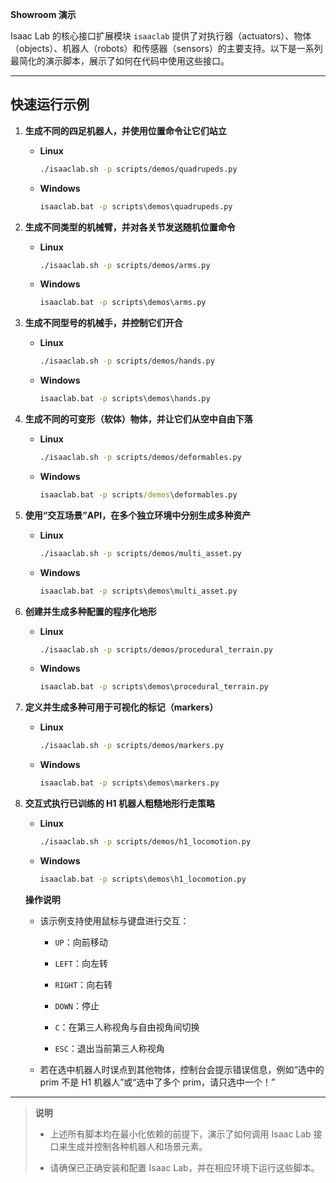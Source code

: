 
**Showroom 演示**

Isaac Lab 的核心接口扩展模块 `isaaclab` 提供了对执行器（actuators）、物体（objects）、机器人（robots）和传感器（sensors）的主要支持。以下是一系列最简化的演示脚本，展示了如何在代码中使用这些接口。

---

## 快速运行示例

1. **生成不同的四足机器人，并使用位置命令让它们站立**
    
    - **Linux**
        
        ```bash
        ./isaaclab.sh -p scripts/demos/quadrupeds.py
        ```
        
    - **Windows**
        
        ```bat
        isaaclab.bat -p scripts\demos\quadrupeds.py
        ```
        
2. **生成不同类型的机械臂，并对各关节发送随机位置命令**
    
    - **Linux**
        
        ```bash
        ./isaaclab.sh -p scripts/demos/arms.py
        ```
        
    - **Windows**
        
        ```bat
        isaaclab.bat -p scripts\demos\arms.py
        ```
        
3. **生成不同型号的机械手，并控制它们开合**
    
    - **Linux**
        
        ```bash
        ./isaaclab.sh -p scripts/demos/hands.py
        ```
        
    - **Windows**
        
        ```bat
        isaaclab.bat -p scripts\demos\hands.py
        ```
        
4. **生成不同的可变形（软体）物体，并让它们从空中自由下落**
    
    - **Linux**
        
        ```bash
        ./isaaclab.sh -p scripts/demos/deformables.py
        ```
        
    - **Windows**
        
        ```bat
        isaaclab.bat -p scripts/demos\deformables.py
        ```
        
5. **使用“交互场景”API，在多个独立环境中分别生成多种资产**
    
    - **Linux**
        
        ```bash
        ./isaaclab.sh -p scripts/demos/multi_asset.py
        ```
        
    - **Windows**
        
        ```bat
        isaaclab.bat -p scripts\demos\multi_asset.py
        ```
        
6. **创建并生成多种配置的程序化地形**
    
    - **Linux**
        
        ```bash
        ./isaaclab.sh -p scripts/demos/procedural_terrain.py
        ```
        
    - **Windows**
        
        ```bat
        isaaclab.bat -p scripts\demos\procedural_terrain.py
        ```
        
7. **定义并生成多种可用于可视化的标记（markers）**
    
    - **Linux**
        
        ```bash
        ./isaaclab.sh -p scripts/demos/markers.py
        ```
        
    - **Windows**
        
        ```bat
        isaaclab.bat -p scripts\demos\markers.py
        ```
        
8. **交互式执行已训练的 H1 机器人粗糙地形行走策略**
    
    - **Linux**
        
        ```bash
        ./isaaclab.sh -p scripts/demos/h1_locomotion.py
        ```
        
    - **Windows**
        
        ```bat
        isaaclab.bat -p scripts\demos\h1_locomotion.py
        ```
        
    
    **操作说明**
    
    - 该示例支持使用鼠标与键盘进行交互：
        
        - `UP`：向前移动
            
        - `LEFT`：向左转
            
        - `RIGHT`：向右转
            
        - `DOWN`：停止
            
        - `C`：在第三人称视角与自由视角间切换
            
        - `ESC`：退出当前第三人称视角
            
    - 若在选中机器人时误点到其他物体，控制台会提示错误信息，例如“选中的 prim 不是 H1 机器人”或“选中了多个 prim，请只选中一个！”
        

---

> **说明**
> 
> - 上述所有脚本均在最小化依赖的前提下，演示了如何调用 Isaac Lab 接口来生成并控制各种机器人和场景元素。
>     
> - 请确保已正确安装和配置 Isaac Lab，并在相应环境下运行这些脚本。
>     

